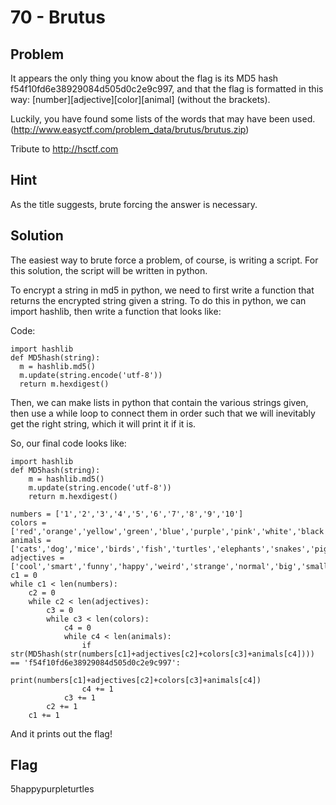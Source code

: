 # 70 - Brutus

## Problem

It appears the only thing you know about the flag is its MD5 hash f54f10fd6e38929084d505d0c2e9c997, and that the flag is formatted in this way: [number][adjective][color][animal] (without the brackets).

Luckily, you have found some lists of the words that may have been used. (http://www.easyctf.com/problem_data/brutus/brutus.zip)

Tribute to http://hsctf.com

## Hint

As the title suggests, brute forcing the answer is necessary.

## Solution

The easiest way to brute force a problem, of course, is writing a script. For this solution, the script will be written in python.

To encrypt a string in md5 in python, we need to first write a function that returns the encrypted string given a string.
To do this in python, we can import hashlib, then write a function that looks like:

Code:

    import hashlib
    def MD5hash(string):
      m = hashlib.md5()
      m.update(string.encode('utf-8'))
      return m.hexdigest()

Then, we can make lists in python that contain the various strings given, then use a while loop to connect them in order such that we will inevitably get the right string, which it will print it if it is.

So, our final code looks like:

    import hashlib
    def MD5hash(string):
        m = hashlib.md5()
        m.update(string.encode('utf-8'))
        return m.hexdigest()
    
    numbers = ['1','2','3','4','5','6','7','8','9','10']
    colors = ['red','orange','yellow','green','blue','purple','pink','white','black']
    animals = ['cats','dog','mice','birds','fish','turtles','elephants','snakes','pigs','cows','goats']
    adjectives = ['cool','smart','funny','happy','weird','strange','normal','big','small','angry']
    c1 = 0
    while c1 < len(numbers):
        c2 = 0
        while c2 < len(adjectives):
            c3 = 0
            while c3 < len(colors):
                c4 = 0
                while c4 < len(animals):
                    if str(MD5hash(str(numbers[c1]+adjectives[c2]+colors[c3]+animals[c4]))) == 'f54f10fd6e38929084d505d0c2e9c997':
                        print(numbers[c1]+adjectives[c2]+colors[c3]+animals[c4])
                    c4 += 1
                c3 += 1
            c2 += 1
        c1 += 1

And it prints out the flag!

## Flag

5happypurpleturtles
